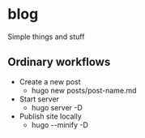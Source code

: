 # blog
Simple things and stuff


## Ordinary workflows
* Create a new post
    - hugo new posts/post-name.md
* Start server
    - hugo server -D
* Publish site locally
    - hugo --minify -D